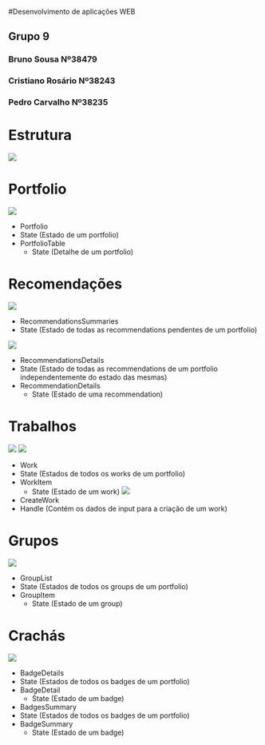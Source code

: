 #Desenvolvimento de aplicações WEB

## Grupo 9
### Bruno Sousa Nº38479
### Cristiano Rosário Nº38243
### Pedro Carvalho Nº38235


# Estrutura

![](http://i.imgur.com/a5SMxF8.png)


# Portfolio
![](http://i.imgur.com/HPR9wwP.png)
* Portfolio
 * State (Estado de um portfolio)
 * PortfolioTable
   * State (Detalhe de um portfolio)


# Recomendações

![](http://i.imgur.com/jT5LTNO.png)
* RecommendationsSummaries
 * State (Estado de todas as recommendations pendentes de um portfolio)

![](http://i.imgur.com/ezLAWqo.png)
* RecommendationsDetails
 * State (Estado de todas as recommendations de um portfolio independentemente do estado das mesmas)
 * RecommendationDetails
   * State (Estado de uma recommendation)


# Trabalhos

![](http://i.imgur.com/LE3MyUK.png)
![](http://i.imgur.com/vLRhy57.png)
* Work
 * State (Estados de todos os works de um portfolio)
 * WorkItem
   * State (Estado de um work)
![](http://i.imgur.com/vmQy0bp.png)
* CreateWork
 * Handle (Contém os dados de input para a criação de um work)

# Grupos

![](http://i.imgur.com/JA0dfet.png)
* GroupList
 * State (Estados de todos os groups de um portfolio)
 * GroupItem
   * State (Estado de um group)

# Crachás

![](http://i.imgur.com/5s8Azpk.png)
* BadgeDetails
 * State (Estados de todos os badges de um portfolio)
 * BadgeDetail
   * State (Estado de um badge)
* BadgesSummary
 * State (Estados de todos os badges de um portfolio)
 * BadgeSummary
   * State (Estado de um badge)
